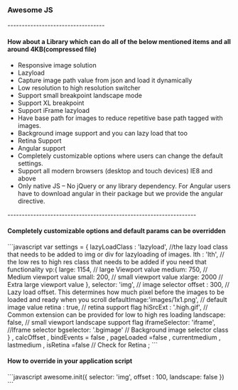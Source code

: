 <h3>Awesome JS</h3>
----------------------------------
<h4>How about a Library which can do all of the below mentioned items and all around 4KB(compressed file) </h4>
<ul>
<li>Responsive image solution</li>
<li>Lazyload</li>
<li>Capture image path value from json and load it dynamically</li>
<li>Low resolution to high resolution switcher</li>
<li>Support small breakpoint landscape mode </li>
<li>Support XL breakpoint </li>
<li>Support iFrame lazyload</li>
<li>Have base path for images to reduce repetitive base path tagged with images.</li>
<li>Background image support and you can lazy load that too</li>
<li>Retina Support</li>
<li>Angular support</li>
<li>Completely customizable options where users can change the default settings.</li>
<li>Support all modern browsers (desktop and touch devices) IE8 and above </li>
<li>Only native JS – No jQuery  or any library dependency. For Angular users have to download angular in their package but we provide the angular directive.</li>
</ul>
------------------------------------------------------------------
<h4>Completely customizable options and default params can be overridden </h4>
```javascript
var settings = {
			lazyLoadClass : 'lazyload', //the lazy load class that needs to be added to img or div for lazyloading of images. 
			lth : 'lth', // the low res to high res class that needs to be added if you need that functionality
			vp:{
				large: 1154, // large Viewport value
				medium: 750, // Medium viewport value
				small: 200,  // small viewport value
				xlarge: 2000 // Extra large viewport value
			},
			selector: 'img',  // image selector
			offset : 300,     // Lazy load offset. This determines how much pixel before the images to be loaded and ready when you scroll
			defaultImage:'images/1x1.png', // default image value
			retina : true, // retina support flag
			hiSrcExt : '.high.gif', // Common extension can be provided for low to high res loading
			landscape: false, // small viewport landscape support flag
			iframeSelector: 'iframe', //Iframe selector
			bgselector: '.bgimage' // Background image selector class
		}
		, calcOffset
		, bindEvents = false
		, pageLoaded =false
		, currentmedium
		, lastmedium 
		, isRetina =false // Check for Retina
		;
```
<h4>How to override in your application script</h4>
```javascript
awesome.init({
		selector: 'img',
		offset : 100,
		landscape: false
	})
```